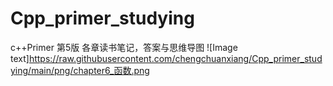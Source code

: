 # Cpp_primer_studying
c++Primer 第5版 各章读书笔记，答案与思维导图
![Image text]https://raw.githubusercontent.com/chengchuanxiang/Cpp_primer_studying/main/png/chapter6_函数.png
